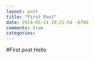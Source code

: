 ```yaml
---
layout: post
title: "First Post"
date: 2014-05-14 20:21:54 -0700
comments: true
categories: 
---
```

#First post
Hello